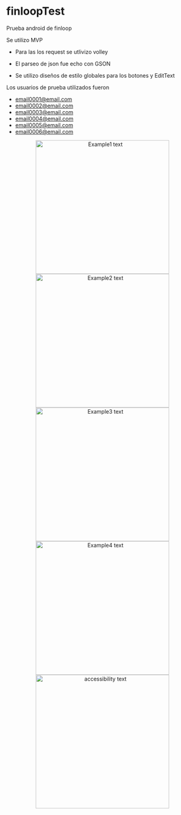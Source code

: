 # finloopTest
Prueba android de finloop

Se utilizo MVP

* Para las los request se utlivizo volley

* El parseo de json fue echo con GSON

* Se utilizo diseños de estilo globales para los botones y EditText

Los usuarios de prueba utilizados fueron

* email0001@email.com
* email0002@email.com
* email0003@email.com
* email0004@email.com
* email0005@email.com
* email0006@email.com

<p align="center">
  <img src="https://github.com/ljesusr/finloopTest/blob/master/device-2020-06-17-172612.png" width="350" title="Example1 text">
  <img src="https://github.com/ljesusr/finloopTest/blob/master/device-2020-06-17-172731.png" width="350" title="Example2 text">
  <img src="https://github.com/ljesusr/finloopTest/blob/master/device-2020-06-17-172751.png" width="350" title="Example3 text">
  <img src="https://github.com/ljesusr/finloopTest/blob/master/device-2020-06-17-172800.png" width="350" title="Example4 text">
  <img src="https://github.com/ljesusr/finloopTest/blob/master/device-2020-06-17-172632.png" width="350" alt="accessibility text">
</p>
